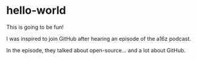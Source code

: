 # hello-world
This is going to be fun!

I was inspired to join GitHub after hearing an episode of the a16z podcast.

In the episode, they talked about open-source... and a lot about GitHub.
